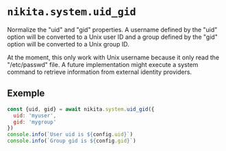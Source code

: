 
# `nikita.system.uid_gid`

Normalize the "uid" and "gid" properties. A username defined by the "uid" option will
be converted to a Unix user ID and a group defined by the "gid" option will
be converted to a Unix group ID.    

At the moment, this only work with Unix username because it only read the
"/etc/passwd" file. A future implementation might execute a system command to
retrieve information from external identity providers.   

## Exemple

```js
const {uid, gid} = await nikita.system.uid_gid({
  uid: 'myuser',
  gid: 'mygroup'
})
console.info(`User uid is ${config.uid}`)
console.info(`Group gid is ${config.gid}`)
```
